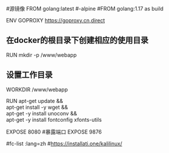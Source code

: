 #源镜像
FROM golang:latest
#-alpine
#FROM golang:1.17 as build

ENV GOPROXY https://goproxy.cn,direct

## 在docker的根目录下创建相应的使用目录
RUN mkdir -p /www/webapp
## 设置工作目录
WORKDIR /www/webapp

RUN apt-get update && \
    apt-get install -y wget && \
    apt-get -y install unoconv &&\
    apt-get -y install fontconfig xfonts-utils




EXPOSE 8080
#暴露端口
EXPOSE 9876

#fc-list :lang=zh
#https://installati.one/kalilinux/
